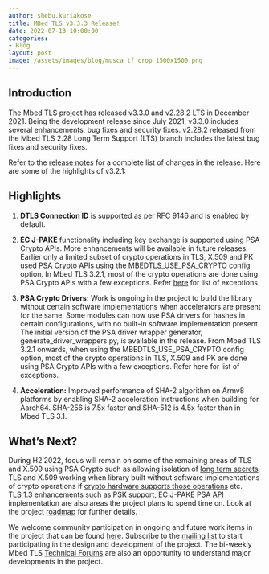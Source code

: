 ```yaml
---
author: shebu.kuriakose
title: MBed TLS v3.3.3 Release! 
date: 2022-07-13 10:00:00
categories:
- Blog
layout: post
image: /assets/images/blog/musca_tf_crop_1500x1500.png
---
```


Introduction
------------

The Mbed TLS project has released v3.3.0 and v2.28.2 LTS in December 2021. Being the development release since July 2021, v3.3.0 includes several enhancements, bug fixes and security fixes. v2.28.2 released from the Mbed TLS 2.28 Long Term Support (LTS) branch includes the latest bug fixes and security fixes.

Refer to the [release notes](https://github.com/Mbed-TLS/mbedtls/releases/tag/v3.3.0) for a complete list of changes in the release. Here are some of the highlights of v3.2.1:

Highlights 
----------

1. **DTLS Connection ID** is supported as per RFC 9146 and is enabled by default. 

2. **EC J-PAKE** functionality including key exchange is supported using PSA Crypto APIs. More enhancements will be available in future releases.     Earlier only a limited subset of crypto operations in TLS, X.509 and PK used PSA Crypto APIs using the MBEDTLS_USE_PSA_CRYPTO config option. In Mbed TLS 3.2.1, most of the crypto operations are done using PSA Crypto APIs with a few exceptions. Refer [here](https://github.com/Mbed-TLS/mbedtls/blob/development/docs/use-psa-crypto.md) for list of exceptions

3. **PSA Crypto Drivers:** Work is ongoing in the project to build the library without certain software implementations when accelerators are present for the same. Some modules can now use PSA drivers for hashes in certain configurations, with no built-in software implementation present.
  The initial version of the PSA driver wrapper generator, generate_driver_wrappers.py, is available in the release.
  From Mbed TLS 3.2.1 onwards, when using the MBEDTLS_USE_PSA_CRYPTO config option, most of the crypto operations in TLS, X.509 and PK are done using PSA Crypto APIs with a few exceptions. 
  Refer here for list of exceptions.

4. **Acceleration:** Improved performance of SHA-2 algorithm on Armv8 platforms by enabling SHA-2 acceleration instructions when building for Aarch64. SHA-256 is 7.5x faster and SHA-512 is 4.5x faster than in Mbed TLS 3.1.

What’s Next?
-----------
During H2’2022, focus will remain on some of the remaining areas of TLS and X.509 using PSA Crypto such as allowing isolation of [long term secrets](https://github.com/orgs/Mbed-TLS/projects/1#column-18338322), TLS and X.509 working when library built without software implementations of crypto operations if [crypto hardware supports those operations](https://github.com/orgs/Mbed-TLS/projects/1#column-18883163) etc. TLS 1.3 enhancements such as PSK support, EC J-PAKE PSA API implementation are also areas the project plans to spend time on. Look at the project [roadmap](https://developer.trustedfirmware.org/w/mbed-tls/roadmap/) for further details.

We welcome community participation in ongoing and future work items in the project that can be found [here](https://github.com/orgs/Mbed-TLS/projects/1). Subscribe to the [mailing list](https://lists.trustedfirmware.org/mailman3/lists/mbed-tls.lists.trustedfirmware.org/) to start participating in the design and development of the project. The bi-weekly Mbed TLS [Technical Forums](https://www.trustedfirmware.org/meetings/mbed-tls-technical-forum/) are also an opportunity to understand major developments in the project.
